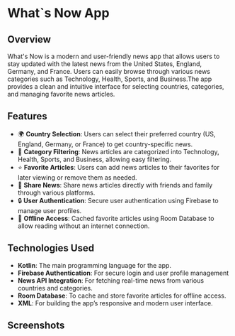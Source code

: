 # What`s Now App
## Overview
What's Now is a modern and user-friendly news app that allows users to stay updated with the latest news from the United States, England, Germany, and France. Users can easily browse through various news categories such as Technology, Health, Sports, and Business.The app provides a clean and intuitive interface for selecting countries,
categories, and managing favorite news articles.

## Features
- 🌍 **Country Selection**: Users can select their preferred country (US, England, Germany, or France) to get country-specific news.
- 📰 **Category Filtering**: News articles are categorized into Technology, Health, Sports, and Business, allowing easy filtering.
- ⭐ **Favorite Articles**: Users can add news articles to their favorites for later viewing or remove them as needed.
- 🔗 **Share News**: Share news articles directly with friends and family through various platforms.
- 🔒 **User Authentication**: Secure user authentication using Firebase to manage user profiles.
- 📱 **Offline Access**: Cached favorite articles using Room Database to allow reading without an internet connection.

## Technologies Used
- **Kotlin**: The main programming language for the app.
- **Firebase Authentication**: For secure login and user profile management
- **News API Integration**: For fetching real-time news from various countries and categories.
- **Room Database**: To cache and store favorite articles for offline access.
- **XML**: For building the app’s responsive and modern user interface.

## Screenshots
